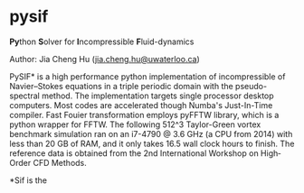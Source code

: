 # pysif
**Py**thon **S**olver for **I**ncompressible **F**luid-dynamics

Author: Jia Cheng Hu (jia.cheng.hu@uwaterloo.ca)

PySIF* is a high performance python implementation of incompressible of Navier–Stokes equations in a triple periodic domain with the pseudo-spectral method. The implementation targets single processor desktop computers. Most codes are accelerated though Numba's Just-In-Time compiler. Fast Fouier transformation employs pyFFTW library, which is a python wrapper for FFTW. The following 512^3 Taylor-Green vortex benchmark simulation ran on an i7-4790 @ 3.6 GHz (a CPU from 2014) with less than 20 GB of RAM, and it only takes 16.5 wall clock hours to finish. The reference data is obtained from the 2nd International Workshop on High‐Order CFD Methods.

*Sif is the 
